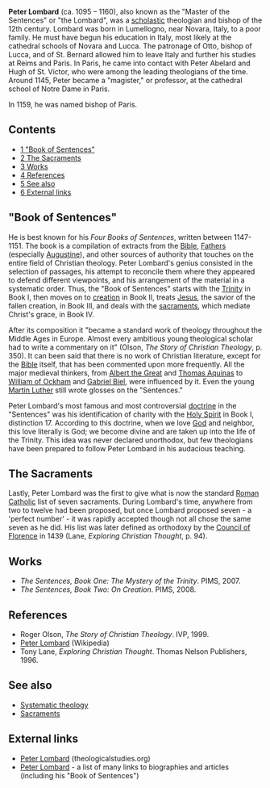 **Peter Lombard** (ca. 1095 – 1160), also known as the "Master of
the Sentences" or "the Lombard", was a
[scholastic](Scholasticism "Scholasticism") theologian and bishop
of the 12th century. Lombard was born in Lumellogno, near Novara,
Italy, to a poor family. He must have begun his education in Italy,
most likely at the cathedral schools of Novara and Lucca. The
patronage of Otto, bishop of Lucca, and of St. Bernard allowed him
to leave Italy and further his studies at Reims and Paris. In
Paris, he came into contact with Peter Abelard and Hugh of St.
Victor, who were among the leading theologians of the time. Around
1145, Peter became a "magister," or professor, at the cathedral
school of Notre Dame in Paris.

In 1159, he was named bishop of Paris.

## Contents

-   [1 "Book of Sentences"](#.22Book_of_Sentences.22)
-   [2 The Sacraments](#The_Sacraments)
-   [3 Works](#Works)
-   [4 References](#References)
-   [5 See also](#See_also)
-   [6 External links](#External_links)

## "Book of Sentences"

He is best known for his *Four Books of Sentences*, written between
1147-1151. The book is a compilation of extracts from the
[Bible](Bible "Bible"),
[Fathers](Early_church_fathers "Early church fathers") (especially
[Augustine](Augustine "Augustine")), and other sources of authority
that touches on the entire field of Christian theology. Peter
Lombard's genius consisted in the selection of passages, his
attempt to reconcile them where they appeared to defend different
viewpoints, and his arrangement of the material in a systematic
order. Thus, the "Book of Sentences" starts with the
[Trinity](Trinity "Trinity") in Book I, then moves on to
[creation](Creation "Creation") in Book II, treats
[Jesus](Jesus "Jesus"), the savior of the fallen creation, in Book
III, and deals with the [sacraments](Sacraments "Sacraments"),
which mediate Christ's grace, in Book IV.

After its composition it "became a standard work of theology
throughout the Middle Ages in Europe. Almost every ambitious young
theological scholar had to write a commentary on it" (Olson,
*The Story of Christian Theology*, p. 350). It can been said that
there is no work of Christian literature, except for the
[Bible](Bible "Bible") itself, that has been commented upon more
frequently. All the major medieval thinkers, from
[Albert the Great](index.php?title=Albert_the_Great&action=edit&redlink=1 "Albert the Great (page does not exist)")
and [Thomas Aquinas](Thomas_Aquinas "Thomas Aquinas") to
[William of Ockham](index.php?title=William_of_Ockham&action=edit&redlink=1 "William of Ockham (page does not exist)")
and
[Gabriel Biel](index.php?title=Gabriel_Biel&action=edit&redlink=1 "Gabriel Biel (page does not exist)"),
were influenced by it. Even the young
[Martin Luther](Martin_Luther "Martin Luther") still wrote glosses
on the "Sentences."

Peter Lombard's most famous and most controversial
[doctrine](Doctrine "Doctrine") in the "Sentences" was his
identification of charity with the
[Holy Spirit](Holy_Spirit "Holy Spirit") in Book I, distinction 17.
According to this doctrine, when we love [God](God "God") and
neighbor, this love literally is God; we become divine and are
taken up into the life of the Trinity. This idea was never declared
unorthodox, but few theologians have been prepared to follow Peter
Lombard in his audacious teaching.

## The Sacraments

Lastly, Peter Lombard was the first to give what is now the
standard [Roman Catholic](Roman_Catholic "Roman Catholic") list of
seven sacraments. During Lombard's time, anywhere from two to
twelve had been proposed, but once Lombard proposed seven - a
'perfect number' - it was rapidly accepted though not all chose the
same seven as he did. His list was later defined as orthodoxy by
the
[Council of Florence](index.php?title=Council_of_Florence&action=edit&redlink=1 "Council of Florence (page does not exist)")
in 1439 (Lane, *Exploring Christian Thought*, p. 94).

## Works

-   *The Sentences, Book One: The Mystery of the Trinity*. PIMS,
    2007.
-   *The Sentences, Book Two: On Creation*. PIMS, 2008.

## References

-   Roger Olson, *The Story of Christian Theology*. IVP, 1999.
-   [Peter Lombard](http://www.wikipedia.org/wiki/Peter_Lombard "wikipedia:Peter Lombard")
    (Wikipedia)
-   Tony Lane, *Exploring Christian Thought*. Thomas Nelson
    Publishers, 1996.

## See also

-   [Systematic theology](Systematic_theology "Systematic theology")
-   [Sacraments](Sacraments "Sacraments")

## External links

-   [Peter Lombard](http://www.theologicalstudies.citymax.com/articles/article/1537978/17226.htm)
    (theologicalstudies.org)
-   [Peter Lombard](http://www.franciscan-archive.org/lombardus/) -
    a list of many links to biographies and articles (including his
    "Book of Sentences")



